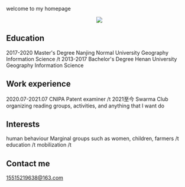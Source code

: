 welcome to my homepage

<div align=center>
<img src=https://user-images.githubusercontent.com/17485408/181789706-bb35bd01-9977-4b19-8924-0990925947ff.jpg wigth=80/>
</div>

## Education

2017-2020 Master's Degree Nanjing Normal University Geography Information Science /t
2013-2017 Bachelor's Degree Henan University Geography Information Science

## Work experience

2020.07-2021.07 CNIPA Patent examiner /t
2021至今 Swarma Club organizing reading groups, activities, and anything that I want do

## Interests

human behaviour
Marginal groups such as women, children, farmers /t
education /t
mobilization /t

## Contact me
15515219638@163.com
